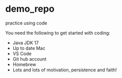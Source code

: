 # demo_repo
practice using code

You need the following to get started with coding: 

- Java JDK 17
- Up to date Mac
- VS Code
- Git hub account
- Homebrew
- Lots and lots of motivation, persistence and faith!
